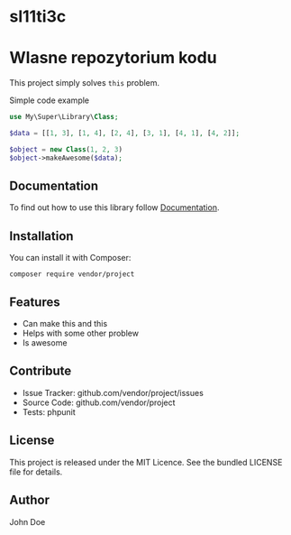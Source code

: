 # sl11ti3c
# Wlasne repozytorium kodu

This project simply solves `this` problem.

Simple code example 

```php
use My\Super\Library\Class;

$data = [[1, 3], [1, 4], [2, 4], [3, 1], [4, 1], [4, 2]];

$object = new Class(1, 2, 3)
$object->makeAwesome($data);
```

## Documentation

To find out how to use this library follow [Documentation](http://link-to-documentation).

## Installation

You can install it with Composer:

```
composer require vendor/project
```

## Features

* Can make this and this
* Helps with some other problew
* Is awesome

## Contribute

* Issue Tracker: github.com/vendor/project/issues
* Source Code: github.com/vendor/project
* Tests: phpunit

## License

This project is released under the MIT Licence. See the bundled LICENSE file for details.

## Author

John Doe
